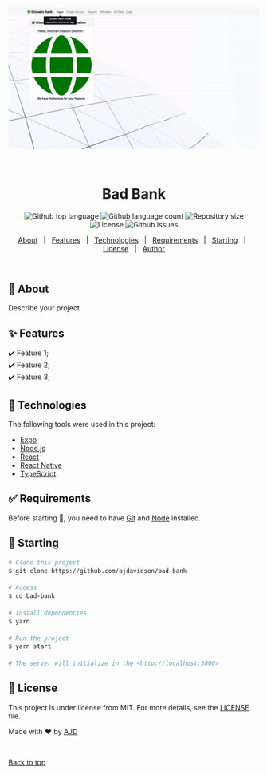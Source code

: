 <div align="center" id="top"> 
  <img src="demo.gif" alt="Bad Bank" />

  &#xa0;

  <!-- <a href="https://badbank.netlify.app">Demo</a> -->
</div>

<h1 align="center">Bad Bank</h1>

<p align="center">
  <img alt="Github top language" src="https://img.shields.io/github/languages/top/ajdavidson/bad-bank?color=56BEB8">

  <img alt="Github language count" src="https://img.shields.io/github/languages/count/ajdavidson/bad-bank?color=56BEB8">

  <img alt="Repository size" src="https://img.shields.io/github/repo-size/ajdavidson/bad-bank?color=56BEB8">

  <img alt="License" src="https://img.shields.io/github/license/ajdavidson/bad-bank?color=56BEB8">

  <img alt="Github issues" src="https://img.shields.io/github/issues/ajdavidson/bad-bank?color=56BEB8" />

  <!-- <img alt="Github forks" src="https://img.shields.io/github/forks/ajdavidson/bad-bank?color=56BEB8" /> -->

  <!-- <img alt="Github stars" src="https://img.shields.io/github/stars/ajdavidson/bad-bank?color=56BEB8" /> -->
</p>

<!-- Status -->

<!-- <h4 align="center"> 
	🚧  Bad Bank 🚀 Under construction...  🚧
</h4> 

<hr> -->

<p align="center">
  <a href="#dart-about">About</a> &#xa0; | &#xa0; 
  <a href="#sparkles-features">Features</a> &#xa0; | &#xa0;
  <a href="#rocket-technologies">Technologies</a> &#xa0; | &#xa0;
  <a href="#white_check_mark-requirements">Requirements</a> &#xa0; | &#xa0;
  <a href="#checkered_flag-starting">Starting</a> &#xa0; | &#xa0;
  <a href="#memo-license">License</a> &#xa0; | &#xa0;
  <a href="https://github.com/ajdavidson" target="_blank">Author</a>
</p>

<br>

## :dart: About ##

Describe your project

## :sparkles: Features ##

:heavy_check_mark: Feature 1;\
:heavy_check_mark: Feature 2;\
:heavy_check_mark: Feature 3;

## :rocket: Technologies ##

The following tools were used in this project:

- [Expo](https://expo.io/)
- [Node.js](https://nodejs.org/en/)
- [React](https://pt-br.reactjs.org/)
- [React Native](https://reactnative.dev/)
- [TypeScript](https://www.typescriptlang.org/)

## :white_check_mark: Requirements ##

Before starting :checkered_flag:, you need to have [Git](https://git-scm.com) and [Node](https://nodejs.org/en/) installed.

## :checkered_flag: Starting ##

```bash
# Clone this project
$ git clone https://github.com/ajdavidson/bad-bank

# Access
$ cd bad-bank

# Install dependencies
$ yarn

# Run the project
$ yarn start

# The server will initialize in the <http://localhost:3000>
```

## :memo: License ##

This project is under license from MIT. For more details, see the [LICENSE](LICENSE.md) file.


Made with :heart: by <a href="https://github.com/ajdavidson" target="_blank">AJD</a>

&#xa0;

<a href="#top">Back to top</a>
